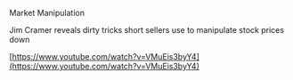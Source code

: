 Market Manipulation

Jim Cramer reveals dirty tricks short sellers use to manipulate stock prices down

[https://www.youtube.com/watch?v=VMuEis3byY4](https://www.youtube.com/watch?v=VMuEis3byY4)